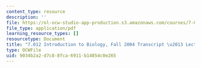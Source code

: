 ```yaml
---
content_type: resource
description: ''
file: https://ol-ocw-studio-app-production.s3.amazonaws.com/courses/7-01sc-fundamentals-of-biology-fall-2011/9034b2a2d7c88fca6911b14854c0e265_7_0122004L09.pdf
file_type: application/pdf
learning_resource_types: []
resourcetype: Document
title: "7.012 Introduction to Biology, Fall 2004 Transcript \u2013 Lecture 9"
type: OCWFile
uid: 9034b2a2-d7c8-8fca-6911-b14854c0e265
---
```

